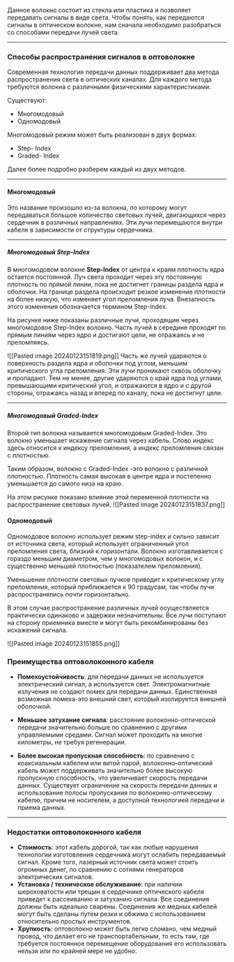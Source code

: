 Данное волокно состоит из стекла или пластика и позволяет передавать сигналы в виде света. Чтобы понять, как передаются сигналы в оптическом волокне, нам сначала необходимо разобраться со способами передачи лучей света.

---

### Способы распространения сигналов в оптоволокне

Современная технология передачи данных поддерживает два метода распространения света в оптических каналах. Для каждого метода требуются волокна с различными физическими характеристиками.

Существуют:

- Многомодовый
- Одномодовый

Многомодовый режим может быть реализован в двух формах:

- Step- Index
- Graded- Index

Далее более подробно разберем каждый из двух методов.

---

#### Многомодовый

Это название произошло из-за волокна, по которому могут передаваться большое количество световых лучей, двигающихся через сердечник в различных направлениях. Эти лучи перемещаются внутри кабеля в зависимости от структуры сердечника.

---

##### Многомодовый Step-Index

В многомодовом волокне **Step-Index** от центра к краям плотность ядра остается постоянной. Луч света проходит через эту постоянную плотность по прямой линии, пока не достигнет границы раздела ядра и оболочки. На границе раздела происходит резкое изменение плотности на более низкую, что изменяет угол преломления луча. Внезапность этого изменения обозначается термином Step-index.

На рисунке ниже показаны различные лучи, проходящие через многомодовое Step-Index волокно. Часть лучей в середине проходят по прямым линиям через ядро и достигают цели, не отражаясь и не преломляясь.

![[Pasted image 20240123151819.png]]
Часть же лучей ударяются о поверхность раздела ядра и оболочки под углом, меньшим критического угла преломления. Эти лучи проникают сквозь оболочку и пропадают. Тем не менее, другие ударяются о край ядра под углами, превышающими критический угол, и отражаются в ядро и с другой стороны, отражаясь назад и вперед по каналу, пока не достигнут цели.

---

##### Многомодовый Graded-Index

Второй тип волокна называется многомодовым Graded-Index. Это волокно уменьшает искажение сигнала через кабель. Слово индекс здесь относится к индексу преломления, а индекс преломления связан с плотностью.

Таким образом, волокно с Graded-Index -это волокно с различной плотностью. Плотность самая высокая в центре ядра и постепенно уменьшается до самого низа на краю.

На этом рисунке показано влияние этой переменной плотности на распространение световых лучей.
![[Pasted image 20240123151837.png]]
#### Одномодовый

Одномодовое волокно использует режим step-index и сильно зависит от источника света, который использует ограниченный угол преломления света, близкий к горизонтали. Волокно изготавливается с гораздо меньшим диаметром, чем у многомодовых волокон, и с существенно меньшей плотностью (показателем преломления).

Уменьшение плотности световых пучков приводит к критическому углу преломления, который приближается к 90 градусам, так чтобы лучи распространялись почти горизонтально.

В этом случае распространение различных лучей осуществляется практически одинаково и задержки незначительны. Все лучи поступают на сторону приемника вместе и могут быть рекомбинированы без искажений сигнала.

![[Pasted image 20240123151855.png]]
### Преимущества оптоволоконного кабеля

- **Помехоустойчивость**: для передачи данных не используется электрический сигнал, а используется свет. Электромагнитные излучения не создают помех для передачи данных. Единственная возможная помеха-это внешний свет, который изолируется внешней оболочкой.
    
- **Меньшее затухание сигнала**: расстояние волоконно-оптической передачи значительно больше по сравнению с другими управляемыми средами. Сигнал может проходить на многие километры, не требуя регенерации.
- **Более высокая пропускная способность**: по сравнению с коаксиальным кабелем или витой парой, волоконно-оптический кабель может поддерживать значительно более высокую пропускную способность, что увеличивает скорость передачи данных. Существует ограничение на скорость передачи данных и использование полосы пропускания по волоконно-оптическому кабелю, причем не носителем, а доступной технологией передачи и приема данных.

---

### Недостатки оптоволоконного кабеля

- **Стоимость**: этот кабель дорогой, так как любые нарушения технологии изготовления сердечника могут ослабить передаваемый сигнал. Кроме того, лазерный источник света может стоить огромных денег, по сравнению с сотнями генераторов электрических сигналов.
- **Установка / техническое обслуживание**: при наличии шероховатости или трещин в сердечнике оптического кабеля приведет к рассеиванию и затуханию сигнала. Все соединения должны быть идеально сварены. Соединения же медных кабелей могут быть сделаны путем резки и обжима с использованием относительно простых инструментов.
- **Хрупкость**: оптоволокно может быть легко сломано, чем медный провод, что делает его не транспортабельным, то есть там, где требуется постоянное перемещение оборудования его использовать нельзя или по крайней мере не удобно.
